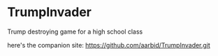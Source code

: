 # TrumpInvader
Trump destroying game for a high school class


here's the companion site: https://github.com/aarbid/TrumpInvader.git
